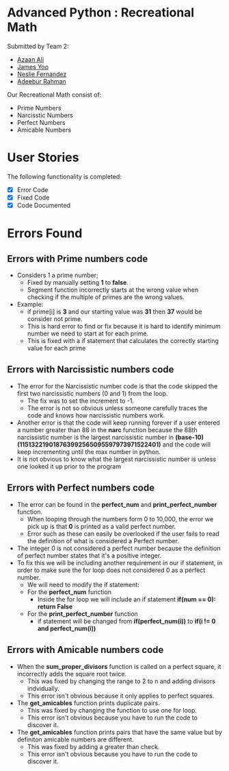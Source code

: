 # Advanced Python : Recreational Math 

Submitted by Team 2:
 
* []() [Azaan Ali](https://github.com/AzaanDev)
* []() [James Yoo](https://github.com/jamyooes)
* []() [Neslie Fernandez](https://github.com/nesquickcoding)
* []() [Adeebur Rahman](https://github.com/adeeburrahman)

Our Recreational Math consist of:

* []() Prime Numbers
* []() Narcisstic Numbers
* []() Perfect Numbers
* []() Amicable Numbers 

# User Stories

The following functionality is completed:

* [x] Error Code
* [x] Fixed Code 
* [x] Code Documented

# Errors Found

## Errors with Prime numbers code
* Considers 1 a prime number; 
  * Fixed by manually setting **1** to **false**.
  * Segment function incorrectly starts at the wrong value when checking if the multiple of primes are the wrong values. 
* Example:
  * if prime[i] is **3** and our starting value was **31** then **37** would be consider not prime. 
  * This is hard error to find or fix because it is hard to identify minimum number we need to start at for each prime. 
  * This is fixed with a if statement that calculates the correctly starting value for each prime

## Errors with Narcissistic numbers code
* The error for the Narcissistic number code is that the code skipped the first two narcissistic numbers (0 and 1) from the loop. 
   * The fix was to set the increment to -1. 
   * The error is not so obvious unless someone carefully traces the code and knows how narcissistic numbers work.
* Another error is that the code will keep running forever if a user entered a number greater than 88 in the **narc** function 
  because the 88th narcissistic number is the largest narcissistic number in **(base-10)** **(115132219018763992565095597973971522401)**
  and the code will keep incrementing until the max number in python. 
* It is not obvious to know what the largest narcissistic number is unless one looked it up prior to the program

## Errors with Perfect numbers code
* The error can be found in the **perfect_num** and **print_perfect_number** function. 
   * When looping through the numbers form 0 to 10,000, the error we pick up is that **0** is printed as a valid perfect number. 
   * Error such as these can easily be overlooked if the user fails to read the definition of what is considered a Perfect number.
* The integer 0 is not considered a perfect number because the definition of perfect number states that it's a positive integer. 
* To fix this we will be including another requirement in our if statement, in order to make sure the for loop does not considered 0 as a perfect number.
   * We will need to modify the if statement:
   * For the **perfect_num** function
     * Inside the for loop we will include an if statement **if(num == 0): return False**
   * For the **print_perfect_number** function
     * if statement will be changed from **if(perfect_num(i))** to **if(i != 0 and perfect_num(i))**

## Errors with Amicable numbers code
* When the **sum_proper_divisors** function is called on a perfect square, it incorrectly adds the square root twice. 
  * This was fixed by changing the range to 2 to n and adding divisors indvidually. 
  * This error isn't obvious because it only applies to perfect squares.
* The **get_amicables** function prints duplicate pairs. 
   * This was fixed by changing the function to use one for loop. 
   * This error isn't obvious because you have to run the code to discover it.
* The **get_amicables** function prints pairs that have the same value but by definiton amicable numbers are different. 
   * This was fixed by adding a greater than check. 
   * This error isn't obvious because you have to run the code to discover it.
